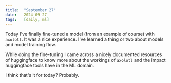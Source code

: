 ```yaml
---
title:  "September 27"
date:   2024-09-27
tags:   [daily, ml]
---
```


Today I've finally fine-tuned a model (from an example of course) with `axolotl`. It was a nice experience. I've learned a thing or two about models and model training flow.

While doing the fine-tuning I came across a nicely documented resources of huggingface to know more about the workings of `axolotl` and the impact huggingface tools have in the ML domain.

I think that's it for today? Probably.

